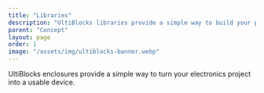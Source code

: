 ```yaml
---
title: "Libraries"
description: "UltiBlocks libraries provide a simple way to build your project code from reusable blocks."
parent: "Concept"
layout: page
order: 1
image: "/assets/img/ultiblocks-banner.webp"
---
```


UltiBlocks enclosures provide a simple way to turn your electronics project into a usable device.
